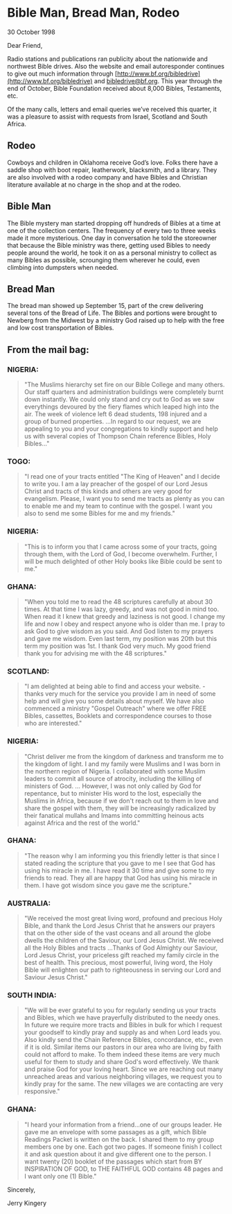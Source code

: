 # Bible Man, Bread Man, Rodeo

30 October 1998

Dear Friend,

Radio stations and publications ran publicity about the nationwide and 
northwest Bible drives. Also the website and email autoresponder 
continues to give out much information through 
[http://www.bf.org/bibledrive](http://www.bf.org/bibledrive) and
[bibledrive@bf.org](mailto:bibledrive@bf.org). This year through 
the end of October, Bible Foundation received about 8,000 Bibles, 
Testaments, etc.

Of the many calls, letters and email queries we’ve received this 
quarter, it was a pleasure to assist with requests from Israel, 
Scotland and South Africa.

## Rodeo

Cowboys and children in Oklahoma receive God’s love. Folks there have 
a saddle shop with boot repair, leatherwork, blacksmith, and a library. 
They are also involved with a rodeo company and have Bibles and 
Christian literature available at no charge in the shop and at the rodeo.

## Bible Man

The Bible mystery man started dropping off hundreds of Bibles at a time 
at one of the collection centers. The frequency of every two to three 
weeks made it more mysterious. One day in conversation he told the 
storeowner that because the Bible ministry was there, getting used 
Bibles to needy people around the world, he took it on as a personal 
ministry to collect as many Bibles as possible, scrounging them wherever
he could, even climbing into dumpsters when needed.

## Bread Man

The bread man showed up September 15, part of the crew delivering 
several tons of the Bread of Life. The Bibles and portions were 
brought to Newberg from the Midwest by a ministry God raised up to 
help with the free and low cost transportation of Bibles.

## From the mail bag:

### NIGERIA:

> "The Muslims hierarchy set fire on our Bible College and many others.
> Our staff quarters and administration buildings were completely 
> burnt down instantly. We could only stand and cry out to God as 
> we saw everythings devoured by the fiery flames which leaped high 
> into the air. The week of violence left 6 dead students, 198 
> injured and a group of burned properties. …In regard to our request,
> we are appealing to you and your congregations to kindly support 
> and help us with several copies of Thompson Chain reference Bibles,
> Holy Bibles…"

### TOGO:

> "I read one of your tracts entitled "The King of Heaven" and I 
> decide to write you. I am a lay preacher of the gospel of our Lord 
> Jesus Christ and tracts of this kinds and others are very good 
> for evangelism. Please, I want you to send me tracts as plenty as 
> you can to enable me and my team to continue with the gospel. I 
> want you also to send me some Bibles for me and my friends."

### NIGERIA:

> "This is to inform you that I came across some of your tracts, 
> going through them, with the Lord of God, I become overwhelm. 
> Further, I will be much delighted of other Holy books like Bible 
> could be sent to me."

### GHANA:

> "When you told me to read the 48 scriptures carefully at about 
> 30 times. At that time I was lazy, greedy, and was not good in 
> mind too. When read it I knew that greedy and laziness is not 
> good. I change my life and now I obey and respect anyone who is 
> older than me. I pray to ask God to give wisdom as you said. 
> And God listen to my prayers and gave me wisdom. Even last term,
> my position was 20th but this term my position was 1st. I thank
> God very much. My good friend thank you for advising me with 
> the 48 scriptures."

### SCOTLAND:

> "I am delighted at being able to find and access your website. - 
> thanks very much for the service you provide I am in need of some 
> help and will give you some details about myself. We have also 
> commenced a ministry "Gospel Outreach" where we offer FREE Bibles,
> cassettes, Booklets and correspondence courses to those who are 
> interested."

### NIGERIA:

> "Christ deliver me from the kingdom of darkness and transform me 
> to the kingdom of light. I and my family were Muslims and I was 
> born in the northern region of Nigeria. I collaborated with some 
> Muslim leaders to commit all source of atrocity, including the 
> killing of ministers of God. … However, I was not only called by 
> God for repentance, but to minister His word to the lost, 
> especially the Muslims in Africa, because if we don't reach out 
> to them in love and share the gospel with them, they will be 
> increasingly radicalized by their fanatical mullahs and Imams 
> into committing heinous acts against Africa and the rest of the 
> world."

### GHANA:

> "The reason why I am informing you this friendly letter is that 
> since I stated reading the scripture that you gave to me I see 
> that God has using his miracle in me. I have read it 30 time and 
> give some to my friends to read. They all are happy that God 
> has using his miracle in them. I have got wisdom since you gave 
> me the scripture."

### AUSTRALIA:

> "We received the most great living word, profound and precious 
> Holy Bible, and thank the Lord Jesus Christ that he answers our 
> prayers that on the other side of the vast oceans and all around 
> the globe dwells the children of the Saviour, our Lord Jesus 
> Christ. We received all the Holy Bibles and tracts …Thanks of 
> God Almighty our Saviour, Lord Jesus Christ, your priceless gift 
> reached my family circle in the best of health. This precious, 
> most powerful, living word, the Holy Bible will enlighten our 
> path to righteousness in serving our Lord and Saviour Jesus 
> Christ."

### SOUTH INDIA:

> "We will be ever grateful to you for regularly sending us your 
> tracts and Bibles, which we have prayerfully distributed to the 
> needy ones. In future we require more tracts and Bibles in bulk 
> for which I request your goodself to kindly pray and supply as 
> and when Lord leads you. Also kindly send the Chain Reference 
> Bibles, concordance, etc., even if it is old. Similar items our 
> pastors in our area who are living by faith could not afford to 
> make. To them indeed these items are very much useful for them 
> to study and share God's word effectively. We thank and praise 
> God for your loving heart. Since we are reaching out many unreached 
> areas and various neighboring villages, we request you to kindly 
> pray for the same. The new villages we are contacting are very 
> responsive."

### GHANA:

> "I heard your information from a friend...one of our groups leader.
> He gave me an envelope with some passages as a gift, which Bible 
> Readings Packet is written on the back. I shared them to my group 
> members one by one. Each got two pages. If someone finish I 
> collect it and ask question about it and give different one to 
> the person. I want twenty (20) booklet of the passages which start
> from BY INSPIRATION OF GOD, to THE FAITHFUL GOD contains 48 pages 
> and I want only one (1) Bible."

Sincerely,

Jerry Kingery
